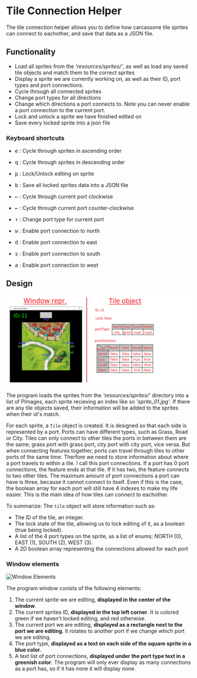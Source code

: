 # Tile Connection Helper
The tile connection helper allows you to define how carcassone tile sprites can connect to eachother, and save that data as a JSON file. 

## Functionality
* Load all sprites from the *'resources/sprites/'*, as well as load any saved tile objects and match them to the correct sprites
* Display a sprite we are currently working on, as well as their ID, port types and port connections.
* Cycle through all connected sprites
* Change port types for all directions
* Change which directions a port connects to. Note you can never enable a port connection to the current port.
* Lock and unlock a sprite we have finished edited on
* Save every locked sprite into a json file

### Keyboard shortcuts
* <kbd>e</kbd> : Cycle through sprites in ascending order
* <kbd>q</kbd> : Cycle through sprites in descending order
* <kbd>p</kbd> : Lock/Unlock editing on sprite
* <kbd>b</kbd> : Save all locked sprites data into a JSON file


* <kbd>&larr;</kbd> : Cycle through current port clockwise
* <kbd>&larr;</kbd> : Cycle through current port counter-clockwise
* <kbd>&uarr;</kbd> : Change port type for current port
* <kbd>w</kbd> : Enable port connection to north
* <kbd>d</kbd> : Enable port connection to east
* <kbd>s</kbd> : Enable port connection to south
* <kbd>a</kbd> : Enable port connection to west

## Design
![Tile object](https://github.com/SolidSoups/Processing-Carcassone/blob/main/tileConnectionHelper/TileObjectRepresentation.png "TileConnectionHelperImage")

The program loads the sprites from the *'resources/sprites/'* directory into a list of PImages, each sprite recieving an index like so *'sprite_01.jpg'*. If there are any tile objects saved, their information will be added to the sprites when their id's match. 

For each sprite, a `Tile` object is created. It is designed so that each side is represented by a port. Ports can have different types, such as Grass, Road or City. Tiles can only connect to other tiles the ports in between them are the same; grass port with grass port, city port with city port, vice versa. But when connecting features together, ports can travel through tiles to other ports of the same time. Therfore we need to store information about where a port travels to within a tile. I call this port connections. If a port has 0 port connections, the feature ends at that tile. If it has two, the feature connects to two other tiles. The maximum amount of port connections a port can have is three, because it cannot connect to itself. Even if this is the case, the boolean array for each port will still have 4 indexes to make my life easier. This is the main idea of how tiles can connect to eachother.

To summarize:
The `tile` object will store information such as:
* The ID of the tile, an integer.
* The lock state of the tile, allowing us to lock editing of it, as a boolean (true being locked).
* A list of the 4 port types on the sprite, as a list of enums; NORTH (0), EAST (1), SOUTH (2), WEST (3).
* A 2D boolean array representing the connections allowed for each port

### Window elements
![Window Elements](https://github.com/SolidSoups/Processing-Carcassone/blob/main/tileConnectionHelper/WindowElements.jpg)

The program window conists of the following elements:
1. The current sprite we are editing, **displayed in the center of the window**.
2. The current sprites ID, **displayed in the top left corner**. It is colored green if we haven't locked editing, and red otherwise.
3. The current port we are editing, **displayed as a rectangle next to the port we are editing**. It rotates to another port if we change which port we are editing.
4. The port type, **displayed as a text on each side of the square sprite in a blue color**.
5. A text list of port connections, **displayed under the port type text in a greenish color**. The program will only ever display as many connections as a port has, so if it has none it will display none. 